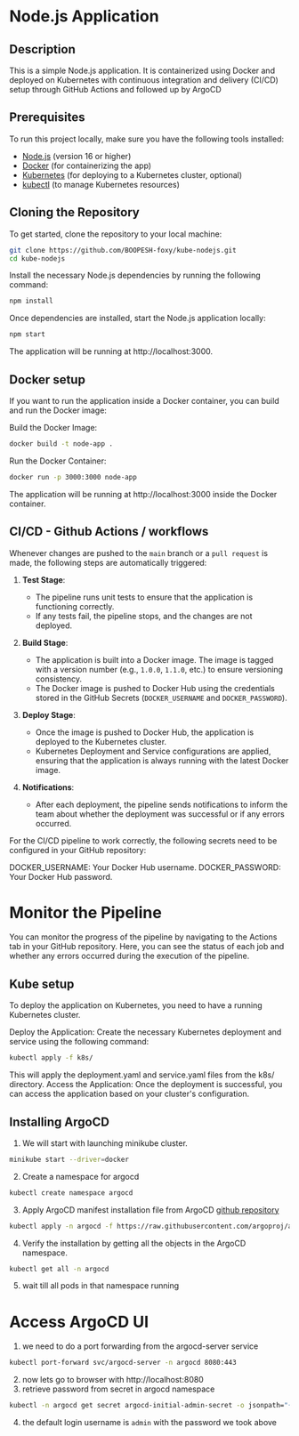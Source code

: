 # Node.js Application

## Description

This is a simple Node.js application. It is containerized using Docker and deployed on Kubernetes with continuous integration and delivery (CI/CD) setup through GitHub Actions and followed up by ArgoCD

## Prerequisites

To run this project locally, make sure you have the following tools installed:

- [Node.js](https://nodejs.org/) (version 16 or higher)
- [Docker](https://www.docker.com/get-started) (for containerizing the app)
- [Kubernetes](https://kubernetes.io/docs/setup/) (for deploying to a Kubernetes cluster, optional)
- [kubectl](https://kubernetes.io/docs/tasks/tools/install-kubectl/) (to manage Kubernetes resources)

## Cloning the Repository

To get started, clone the repository to your local machine:

```bash
git clone https://github.com/BOOPESH-foxy/kube-nodejs.git
cd kube-nodejs
```
Install the necessary Node.js dependencies by running the following command:
```bash
npm install
```
Once dependencies are installed, start the Node.js application locally:
```bash
npm start
```
The application will be running at http://localhost:3000.
## Docker setup
If you want to run the application inside a Docker container, you can build and run the Docker image:

Build the Docker Image:
```bash
docker build -t node-app .
```
Run the Docker Container:
```bash
docker run -p 3000:3000 node-app
```
The application will be running at http://localhost:3000 inside the Docker container.

## CI/CD - Github Actions / workflows
Whenever changes are pushed to the `main` branch or a `pull request` is made, the following steps are automatically triggered:

1. **Test Stage**:
   - The pipeline runs unit tests to ensure that the application is functioning correctly.
   - If any tests fail, the pipeline stops, and the changes are not deployed.

2. **Build Stage**:
   - The application is built into a Docker image. The image is tagged with a version number (e.g., `1.0.0`, `1.1.0`, etc.) to ensure versioning     
     consistency.
   - The Docker image is pushed to Docker Hub using the credentials stored in the GitHub Secrets (`DOCKER_USERNAME` and `DOCKER_PASSWORD`).

3. **Deploy Stage**:
   - Once the image is pushed to Docker Hub, the application is deployed to the Kubernetes cluster.
   - Kubernetes Deployment and Service configurations are applied, ensuring that the application is always running with the latest Docker image.

4. **Notifications**:
   - After each deployment, the pipeline sends notifications to inform the team about whether the deployment was successful or if any errors occurred.


For the CI/CD pipeline to work correctly, 
the following secrets need to be configured in your GitHub repository:

DOCKER_USERNAME: Your Docker Hub username.
DOCKER_PASSWORD: Your Docker Hub password.
# Monitor the Pipeline
You can monitor the progress of the pipeline by navigating to the Actions tab in your GitHub repository. Here, you can see the status of each job and whether any errors occurred during the execution of the pipeline.


## Kube setup
To deploy the application on Kubernetes, you need to have a running Kubernetes cluster.

Deploy the Application: Create the necessary Kubernetes deployment and service using the following command:
```bash
kubectl apply -f k8s/
```
This will apply the deployment.yaml and service.yaml files from the k8s/ directory.
Access the Application: Once the deployment is successful, you can access the application based on your cluster's configuration.

## Installing ArgoCD
1. We will start with launching minikube cluster.
```bash
minikube start --driver=docker
```
2. Create a namespace for argocd
```bash
kubectl create namespace argocd
```
3. Apply ArgoCD manifest installation file from ArgoCD [github repository](https://github.com/argoproj/argo-cd/releases) 
```bash
kubectl apply -n argocd -f https://raw.githubusercontent.com/argoproj/argo-cd/v2.8.4/manifests/install.yaml
```
4. Verify the installation by getting all the objects in the ArgoCD namespace.
```bash
kubectl get all -n argocd
```
5. wait till all pods in that namespace running

# Access ArgoCD UI
1. we need to do a port forwarding from the argocd-server service
```bash
kubectl port-forward svc/argocd-server -n argocd 8080:443
```
2. now lets go to browser with http://localhost:8080
3. retrieve password from secret in argocd namespace
```bash
kubectl -n argocd get secret argocd-initial-admin-secret -o jsonpath="{.data.password}" | base64 -d; echo
```
4. the default login username is ```admin``` with the password we took above
